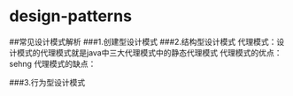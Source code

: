 # design-patterns
##常见设计模式解析
###1.创建型设计模式
###2.结构型设计模式
    代理模式：设计模式的代理模式就是java中三大代理模式中的静态代理模式
    代理模式的优点：sehng
    代理模式的缺点：
     
###3.行为型设计模式
